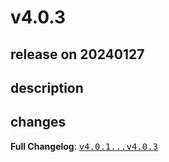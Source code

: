 # v4.0.3

## release on 20240127

## description

## changes

<strong>Full Changelog</strong>: <a class="commit-link" href="https://github.com/spring-cloud/spring-cloud-bus/compare/v4.0.1...v4.0.3"><tt>v4.0.1...v4.0.3</tt></a>

